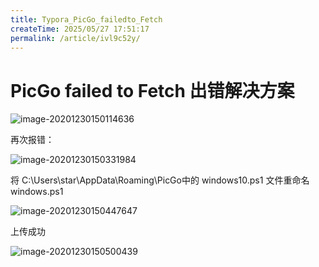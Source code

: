 ```yaml
---
title: Typora_PicGo_failedto_Fetch
createTime: 2025/05/27 17:51:17
permalink: /article/ivl9c52y/
---
```



# PicGo failed to Fetch 出错解决方案



![image-20201230150114636](https://imgoss.xgss.net/picgo/image-20201230150114636.png?aliyun)





再次报错：

![image-20201230150331984](https://imgoss.xgss.net/picgo/image-20201230150331984.png?aliyun)

将 C:\Users\star\AppData\Roaming\PicGo中的 windows10.ps1 文件重命名 windows.ps1

![image-20201230150447647](https://imgoss.xgss.net/picgo/image-20201230150447647.png?aliyun)







上传成功

![image-20201230150500439](https://imgoss.xgss.net/picgo/image-20201230150500439-165113271346657.png?aliyun)